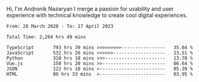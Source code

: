 Hi, I'm Andronik Nazaryan
I merge a passion for usability and user experience with technical knowledge to create cool digital experiences.


<!--START_SECTION:waka-->

```text
From: 28 March 2020 - To: 17 April 2023

Total Time: 2,264 hrs 49 mins

TypeScript       793 hrs 39 mins >>>>>>>>>----------------   35.04 %
JavaScript       532 hrs 26 mins >>>>>>-------------------   23.51 %
Python           310 hrs 18 mins >>>----------------------   13.70 %
Vue.js           150 hrs 20 mins >>-----------------------   06.64 %
JSON             122 hrs 10 mins >------------------------   05.39 %
HTML             89 hrs 33 mins  >------------------------   03.95 %
```

<!--END_SECTION:waka-->
